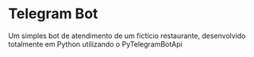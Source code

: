 # Telegram Bot

Um simples bot de atendimento de um fictício restaurante, desenvolvido totalmente em Python utilizando
o PyTelegramBotApi